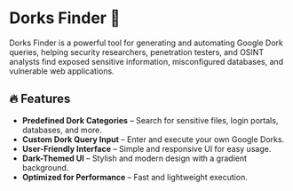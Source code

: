 # Dorks Finder 🚀  

Dorks Finder is a powerful tool for generating and automating Google Dork queries, helping security researchers, penetration testers, and OSINT analysts find exposed sensitive information, misconfigured databases, and vulnerable web applications.  

## 🔥 Features  
- **Predefined Dork Categories** – Search for sensitive files, login portals, databases, and more.  
- **Custom Dork Query Input** – Enter and execute your own Google Dorks.  
- **User-Friendly Interface** – Simple and responsive UI for easy usage.  
- **Dark-Themed UI** – Stylish and modern design with a gradient background.  
- **Optimized for Performance** – Fast and lightweight execution.  

